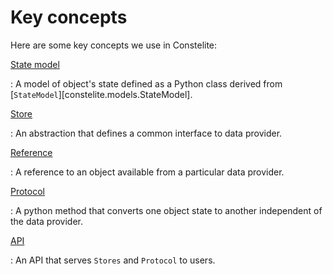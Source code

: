 # Key concepts


Here are some key concepts we use in Constelite:

[State model](state_model.md)

:   A model of object's state defined as a Python class derived from [`StateModel`][constelite.models.StateModel].

[Store](store.md)

:   An abstraction that defines a common interface to data provider.

[Reference](ref.md)

:   A reference to an object available from a particular data provider.

[Protocol](protocol.md)

:   A python method that converts one object state to another independent of the data provider.

[API](api.md)

:   An API that serves `Stores` and `Protocol` to users.
